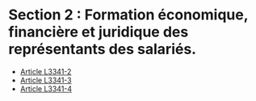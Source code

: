 # Section 2 : Formation économique, financière et juridique des représentants des salariés.

* [Article L3341-2](./LEGIARTI000006903105.md)
* [Article L3341-3](./LEGIARTI000006903106.md)
* [Article L3341-4](./LEGIARTI000027795620.md)
